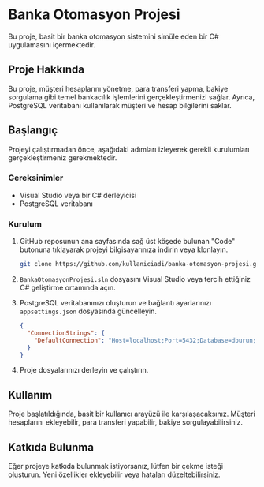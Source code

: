 
# Banka Otomasyon Projesi

Bu proje, basit bir banka otomasyon sistemini simüle eden bir C# uygulamasını içermektedir.

## Proje Hakkında

Bu proje, müşteri hesaplarını yönetme, para transferi yapma, bakiye sorgulama gibi temel bankacılık işlemlerini gerçekleştirmenizi sağlar. Ayrıca, PostgreSQL veritabanı kullanılarak müşteri ve hesap bilgilerini saklar.

## Başlangıç

Projeyi çalıştırmadan önce, aşağıdaki adımları izleyerek gerekli kurulumları gerçekleştirmeniz gerekmektedir.

### Gereksinimler

- Visual Studio veya bir C# derleyicisi
- PostgreSQL veritabanı

### Kurulum

1. GitHub reposunun ana sayfasında sağ üst köşede bulunan "Code" butonuna tıklayarak projeyi bilgisayarınıza indirin veya klonlayın.

    ```bash
    git clone https://github.com/kullaniciadi/banka-otomasyon-projesi.git
    ```

2. `BankaOtomasyonProjesi.sln` dosyasını Visual Studio veya tercih ettiğiniz C# geliştirme ortamında açın.

3. PostgreSQL veritabanınızı oluşturun ve bağlantı ayarlarınızı `appsettings.json` dosyasında güncelleyin.

    ```json
    {
      "ConnectionStrings": {
        "DefaultConnection": "Host=localhost;Port=5432;Database=dburun;Username=postgres;Password=sifre"
      }
    }
    ```

4. Proje dosyalarınızı derleyin ve çalıştırın.

## Kullanım

Proje başlatıldığında, basit bir kullanıcı arayüzü ile karşılaşacaksınız. Müşteri hesaplarını ekleyebilir, para transferi yapabilir, bakiye sorgulayabilirsiniz.

## Katkıda Bulunma

Eğer projeye katkıda bulunmak istiyorsanız, lütfen bir çekme isteği oluşturun. Yeni özellikler ekleyebilir veya hataları düzeltebilirsiniz.


